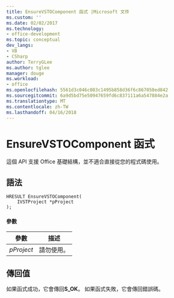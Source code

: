 ```yaml
---
title: EnsureVSTOComponent 函式 |Microsoft 文件
ms.custom: ''
ms.date: 02/02/2017
ms.technology:
- office-development
ms.topic: conceptual
dev_langs:
- VB
- CSharp
author: TerryGLee
ms.author: tglee
manager: douge
ms.workload:
- office
ms.openlocfilehash: 5561d3c046c083c1495b858d36f6c867050ed842
ms.sourcegitcommit: 6a9d5bd75e50947659fd6c837111a6a547884e2a
ms.translationtype: MT
ms.contentlocale: zh-TW
ms.lasthandoff: 04/16/2018
---
```

# <a name="ensurevstocomponent-function"></a>EnsureVSTOComponent 函式
  這個 API 支援 Office 基礎結構，並不適合直接從您的程式碼使用。  
  
## <a name="syntax"></a>語法  
  
```  
HRESULT EnsureVSTOComponent(  
    IVSTProject *pProject  
);  
```  
  
#### <a name="parameters"></a>參數  
  
|參數|描述|  
|---------------|-----------------|  
|*pProject*|請勿使用。|  
  
## <a name="return-value"></a>傳回值  
 如果函式成功，它會傳回**S_OK**。 如果函式失敗，它會傳回錯誤碼。  
  
  